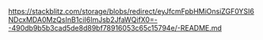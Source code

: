 https://stackblitz.com/storage/blobs/redirect/eyJfcmFpbHMiOnsiZGF0YSI6NDcxMDA0MzQsInB1ciI6ImJsb2JfaWQifX0=--490db9b5b3cad5de8d89bf78916053c65c15794e/-README.md